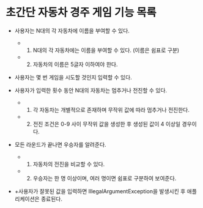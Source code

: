 # 초간단 자동차 경주 게임 기능 목록

 
 - 사용자는 N대의 각 자동차에 이름을 부여할 수 있다. 

    * 1) N대의 각 자동차에는 이름을 부여할 수 있다. (이름은 쉼표로 구분)
    
    * 2) 자동차의 이름은 5글자 이하여야 한다. 


- 사용자는 몇 번 게임을 시도할 것인지 입력할 수 있다.
    
    
- 사용자가 입력한 횟수 동안 N대의 자동차는 멈추거나 전진할 수 있다. 
    * 1) 각 자동차는 개별적으로 존재하며 무작위 값에 따라 멈추거나 전진한다.
    * 2) 전진 조건은 0-9 사이 무작위 값을 생성한 후 생성된 값이 4 이상일 경우이다. 
    
         
- 모든 라운드가 끝나면 우승자를 알려준다.
  
    * 1) 자동차의 전진을 비교할 수 있다. 
  
    * 2) 우승자는 한 명 이상이며, 여러 명이면 쉼표로 구분하여 보여준다. 
    

- +사용자가 잘못된 값을 입력하면 IllegalArgumentException을 발생시킨 후 애플리케이션은 종료된다. 

